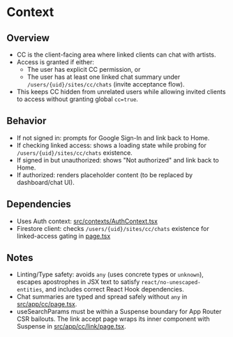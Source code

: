 # Context

## Overview
- CC is the client-facing area where linked clients can chat with artists.
- Access is granted if either:
  - The user has explicit CC permission, or
  - The user has at least one linked chat summary under `/users/{uid}/sites/cc/chats` (invite acceptance flow).
- This keeps CC hidden from unrelated users while allowing invited clients to access without granting global `cc=true`.

## Behavior
- If not signed in: prompts for Google Sign-In and link back to Home.
- If checking linked access: shows a loading state while probing for `/users/{uid}/sites/cc/chats` existence.
- If signed in but unauthorized: shows "Not authorized" and link back to Home.
- If authorized: renders placeholder content (to be replaced by dashboard/chat UI).

## Dependencies
- Uses Auth context: [src/contexts/AuthContext.tsx](src/contexts/AuthContext.tsx)
- Firestore client: checks `/users/{uid}/sites/cc/chats` existence for linked-access gating in [page.tsx](src/app/cc/page.tsx)

## Notes
- Linting/Type safety: avoids `any` (uses concrete types or `unknown`), escapes apostrophes in JSX text to satisfy `react/no-unescaped-entities`, and includes correct React Hook dependencies.
- Chat summaries are typed and spread safely without `any` in [src/app/cc/page.tsx](src/app/cc/page.tsx).
- useSearchParams must be within a Suspense boundary for App Router CSR bailouts. The link accept page wraps its inner component with Suspense in [src/app/cc/link/page.tsx](src/app/cc/link/page.tsx).